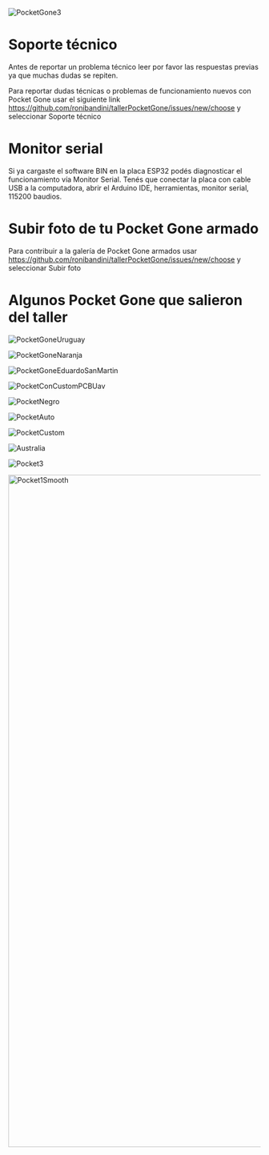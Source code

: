 ![PocketGone3](https://github.com/user-attachments/assets/526426c1-fef6-4118-a979-e0602d959733)

# Soporte técnico

Antes de reportar un problema técnico leer por favor las respuestas previas ya que muchas dudas se repiten. 

Para reportar dudas técnicas o problemas de funcionamiento nuevos con Pocket Gone usar el siguiente link https://github.com/ronibandini/tallerPocketGone/issues/new/choose y seleccionar Soporte técnico

# Monitor serial

Si ya cargaste el software BIN en la placa ESP32 podés diagnosticar el funcionamiento vía Monitor Serial. Tenés que conectar la placa con cable USB a la computadora, abrir el Arduino IDE, herramientas, monitor serial, 115200 baudios.

# Subir foto de tu Pocket Gone armado 

Para contribuir a la galería de Pocket Gone armados usar 
https://github.com/ronibandini/tallerPocketGone/issues/new/choose y seleccionar Subir foto

# Algunos Pocket Gone que salieron del taller

![PocketGoneUruguay](https://github.com/user-attachments/assets/d0d42cdd-2a53-4920-a716-7157fbde7380)

![PocketGoneNaranja](https://github.com/user-attachments/assets/c4475be1-280f-4bef-987e-fcd33faa13c4)

![PocketGoneEduardoSanMartin](https://github.com/user-attachments/assets/d2fb5b5b-baf3-4d6e-ba29-49794cda4a63)

![PocketConCustomPCBUav](https://github.com/user-attachments/assets/416dcded-95e7-4cf8-8ffe-16f74d5da6d1)

![PocketNegro](https://github.com/user-attachments/assets/5fc81357-3be2-4aa2-a21a-de99eb035241)

![PocketAuto](https://github.com/user-attachments/assets/257e4322-da4f-4368-8e51-4d537dc3f114)

![PocketCustom](https://github.com/user-attachments/assets/81d68306-f2e9-4238-8e35-a6926cecb764)

![Australia](https://github.com/user-attachments/assets/98ba13bc-a8d2-4140-980e-4a9dc5a5caa5)

![Pocket3](https://github.com/user-attachments/assets/4126d537-3d32-40ac-9898-e9ac1962aaa6)

<img width="836" height="1344" alt="Pocket1Smooth" src="https://github.com/user-attachments/assets/5fe57846-c975-4041-9290-41b14b0fadfe" />










